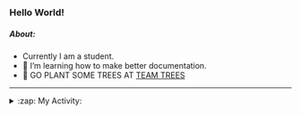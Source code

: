 ### Hello World!

##### About:
- Currently I am a student.
- 🌱 I’m learning how to make better documentation.
- 🌱 GO PLANT SOME TREES AT [TEAM TREES](https://teamtrees.org/)

---
<details>
  <summary>:zap: My Activity:</summary>
  
<!--START_SECTION:waka-->
![Code Time](http://img.shields.io/badge/Code%20Time-1%2C157%20hrs%209%20mins-blue)

**I'm a Night 🦉** 

```text
🌞 Morning                1821 commits        ██░░░░░░░░░░░░░░░░░░░░░░░   10.00 % 
🌆 Daytime                6213 commits        █████████░░░░░░░░░░░░░░░░   34.12 % 
🌃 Evening                5181 commits        ███████░░░░░░░░░░░░░░░░░░   28.45 % 
🌙 Night                  4995 commits        ███████░░░░░░░░░░░░░░░░░░   27.43 % 
```
📅 **I'm Most Productive on Wednesday** 

```text
Monday                   2608 commits        ████░░░░░░░░░░░░░░░░░░░░░   14.32 % 
Tuesday                  2484 commits        ███░░░░░░░░░░░░░░░░░░░░░░   13.64 % 
Wednesday                4232 commits        ██████░░░░░░░░░░░░░░░░░░░   23.24 % 
Thursday                 2337 commits        ███░░░░░░░░░░░░░░░░░░░░░░   12.83 % 
Friday                   1842 commits        ███░░░░░░░░░░░░░░░░░░░░░░   10.12 % 
Saturday                 1605 commits        ██░░░░░░░░░░░░░░░░░░░░░░░   08.81 % 
Sunday                   3102 commits        ████░░░░░░░░░░░░░░░░░░░░░   17.03 % 
```


📊 **This Week I Spent My Time On** 

```text
🔥 Editors: 
VS Code                  2 hrs 31 mins       █████████████████████████   100.00 % 

🐱‍💻 Projects: 
praise                   2 hrs 30 mins       █████████████████████████   99.20 % 
CSF31                    1 min               ░░░░░░░░░░░░░░░░░░░░░░░░░   00.80 % 
```


 Last Updated on 08/08/2023 15:10:49 UTC
<!--END_SECTION:waka-->
</details>
